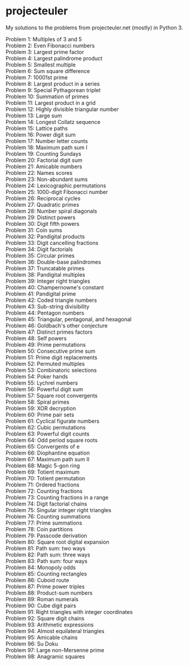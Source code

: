 projecteuler
============

My solutions to the problems from projecteuler.net (mostly) in Python 3.

Problem 1: Multiples of 3 and 5  
Problem 2: Even Fibonacci numbers  
Problem 3: Largest prime factor  
Problem 4: Largest palindrome product  
Problem 5: Smallest multiple  
Problem 6: Sum square difference  
Problem 7: 10001st prime  
Problem 8: Largest product in a series  
Problem 9: Special Pythagorean triplet  
Problem 10: Summation of primes  
Problem 11: Largest product in a grid  
Problem 12: Highly divisible triangular number  
Problem 13: Large sum  
Problem 14: Longest Collatz sequence  
Problem 15: Lattice paths  
Problem 16: Power digit sum  
Problem 17: Number letter counts  
Problem 18: Maximum path sum I  
Problem 19: Counting Sundays  
Problem 20: Factorial digit sum  
Problem 21: Amicable numbers  
Problem 22: Names scores  
Problem 23: Non-abundant sums  
Problem 24: Lexicographic permutations  
Problem 25: 1000-digit Fibonacci number  
Problem 26: Reciprocal cycles  
Problem 27: Quadratic primes  
Problem 28: Number spiral diagonals  
Problem 29: Distinct powers  
Problem 30: Digit fifth powers  
Problem 31: Coin sums  
Problem 32: Pandigital products  
Problem 33: Digit cancelling fractions  
Problem 34: Digit factorials  
Problem 35: Circular primes  
Problem 36: Double-base palindromes  
Problem 37: Truncatable primes  
Problem 38: Pandigital multiples  
Problem 39: Integer right triangles  
Problem 40: Champernowne's constant  
Problem 41: Pandigital prime  
Problem 42: Coded triangle numbers  
Problem 43: Sub-string divisibility  
Problem 44: Pentagon numbers  
Problem 45: Triangular, pentagonal, and hexagonal  
Problem 46: Goldbach's other conjecture  
Problem 47: Distinct primes factors  
Problem 48: Self powers  
Problem 49: Prime permutations  
Problem 50: Consecutive prime sum  
Problem 51: Prime digit replacements  
Problem 52: Permuted multiples  
Problem 53: Combinatoric selections  
Problem 54: Poker hands  
Problem 55: Lychrel numbers  
Problem 56: Powerful digit sum  
Problem 57: Square root convergents  
Problem 58: Spiral primes  
Problem 59: XOR decryption  
Problem 60: Prime pair sets  
Problem 61: Cyclical figurate numbers  
Problem 62: Cubic permutations  
Problem 63: Powerful digit counts  
Problem 64: Odd period square roots  
Problem 65: Convergents of e  
Problem 66: Diophantine equation  
Problem 67: Maximum path sum II  
Problem 68: Magic 5-gon ring  
Problem 69: Totient maximum  
Problem 70: Totient permutation  
Problem 71: Ordered fractions  
Problem 72: Counting fractions  
Problem 73: Counting fractions in a range  
Problem 74: Digit factorial chains  
Problem 75: Singular integer right triangles  
Problem 76: Counting summations  
Problem 77: Prime summations  
Problem 78: Coin partitions  
Problem 79: Passcode derivation  
Problem 80: Square root digital expansion  
Problem 81: Path sum: two ways  
Problem 82: Path sum: three ways  
Problem 83: Path sum: four ways  
Problem 84: Monopoly odds  
Problem 85: Counting rectangles  
Problem 86: Cuboid route  
Problem 87: Prime power triples  
Problem 88: Product-sum numbers  
Problem 89: Roman numerals  
Problem 90: Cube digit pairs  
Problem 91: Right triangles with integer coordinates  
Problem 92: Square digit chains  
Problem 93: Arithmetic expressions  
Problem 94: Almost equilateral triangles  
Problem 95: Amicable chains  
Problem 96: Su Doku  
Problem 97: Large non-Mersenne prime  
Problem 98: Anagramic squares  
